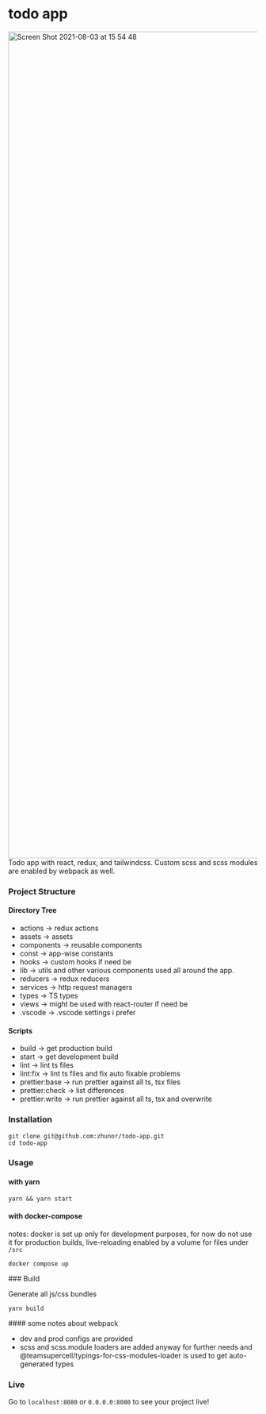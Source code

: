 
# todo app
<img width="1665" alt="Screen Shot 2021-08-03 at 15 54 48" src="https://user-images.githubusercontent.com/812622/128019012-9bbc1c40-e4bf-48cf-a056-04ec4a304873.png">
Todo app with react, redux, and tailwindcss. Custom scss and scss modules are enabled by webpack as well.

### Project Structure

#### Directory Tree

- actions -> redux actions
- assets -> assets
- components -> reusable components
- const -> app-wise constants
- hooks -> custom hooks if need be
- lib -> utils and other various components used all around the app.
- reducers -> redux reducers
- services -> http request managers
- types -> TS types
- views -> might be used with react-router if need be
- .vscode -> .vscode settings i prefer

#### Scripts

- build -> get production build
- start -> get development build
- lint -> lint ts files
- lint:fix -> lint ts files and fix auto fixable problems
- prettier:base -> run prettier against all ts, tsx files
- prettier:check -> list differences
- prettier:write -> run prettier against all ts, tsx and overwrite

### Installation

```
git clone git@github.com:zhunor/todo-app.git
cd todo-app
```

### Usage

#### with yarn

```
yarn && yarn start
```

#### with docker-compose

notes: docker is set up only for development purposes, for now do not use it for production builds, live-reloading enabled by a volume for files under `/src`

```
docker compose up
```

### Build

Generate all js/css bundles

```
yarn build
```

#### some notes about webpack

- dev and prod configs are provided
- scss and scss.module loaders are added anyway for further needs and @teamsupercell/typings-for-css-modules-loader is used to get auto-generated types

### Live

Go to `localhost:8080` or `0.0.0.0:8080` to see your project live!
